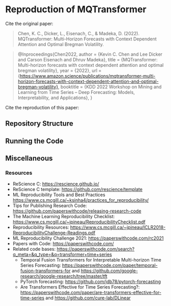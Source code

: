 # Reproduction of MQTransformer

Cite the original paper: 

> Chen, K. C., Dicker, L., Eisenach, C., & Madeka, D. (2022). MQTransformer: Multi-Horizon Forecasts with Context Dependent Attention and Optimal Bregman Volatility.

> @Inproceedings{Chen2022,
 author = {Kevin C. Chen and Lee Dicker and Carson Eisenach and Dhruv Madeka},
 title = {MQTransformer: Multi-horizon forecasts with context dependent attention and optimal bregman volatility},
 year = {2022},
 url = {https://www.amazon.science/publications/mqtransformer-multi-horizon-forecasts-with-context-dependent-attention-and-optimal-bregman-volatility},
 booktitle = {KDD 2022 Workshop on Mining and Learning from Time Series – Deep Forecasting: Models, Interpretability, and Applications},
}

Cite the reproduction of this paper:

## Repository Structure 

## Running the Code 

## Miscellaneous 

### Resources 

- ReScience C: <https://rescience.github.io/>
- ReScience C template: <https://github.com/rescience/template>
- ML Reproducibility Tools and Best Practices <https://www.cs.mcgill.ca/~ksinha4/practices_for_reproducibility/>
- Tips for Publishing Research Code: <https://github.com/paperswithcode/releasing-research-code>
- The Machine Learning Reproducibility Checklist: <https://www.cs.mcgill.ca/~jpineau/ReproducibilityChecklist.pdf>
- Reproducibility Resources: <https://www.cs.mcgill.ca/~jpineau/ICLR2018-ReproducibilityChallenge-Readings.pdf>
- ML Reproducibility Challenge 2021: <https://paperswithcode.com/rc2021>
- Papers with Code: <https://paperswithcode.com/>
- Related code bases: <https://paperswithcode.com/search?q_meta=&q_type=&q=transformer+time+series>
    - Temporal Fusion Transformers for Interpretable Multi-horizon Time Series Forecasting: <https://paperswithcode.com/paper/temporal-fusion-transformers-for> and <https://github.com/google-research/google-research/tree/master/tft> 
    - PyTorch forecasting: <https://github.com/jdb78/pytorch-forecasting>
    - Are Transformers Effective for Time Series Forecasting?: <https://paperswithcode.com/paper/are-transformers-effective-for-time-series> and <https://github.com/cure-lab/DLinear>